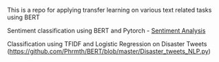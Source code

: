 
 This is a repo for applying transfer learning on various text related tasks using BERT 
 
 
 Sentiment classification using BERT and Pytorch - [Sentiment Analysis](https://github.com/Phrmth/BERT/blob/master/SentimentAnalysis_BERT_Pytorch.ipynb)
 
 Classification using TFIDF and Logistic Regression on Disaster Tweets (https://github.com/Phrmth/BERT/blob/master/Disaster_tweets_NLP.py)
 

